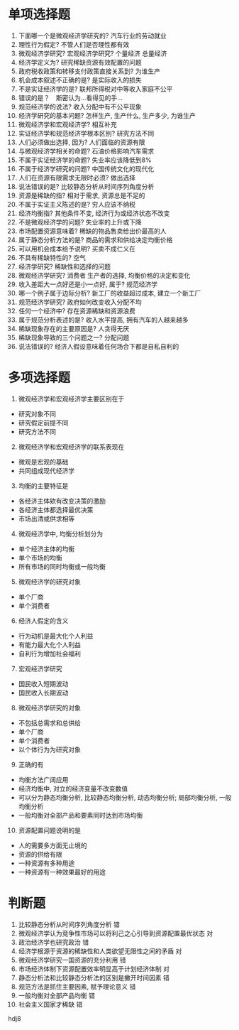 # 单项选择题

1. 下面哪一个是微观经济学研究的? 汽车行业的劳动就业
2. 理性行为假定? 不管人们是否理性都有效
3. 微观经济学研究? 宏观经济学研究? 个量经济 总量经济
4. 经济学定义为? 研究稀缺资源有效配置的问题
5. 政府税收政策和转移支付政策直接关系到? 为谁生产
6. 机会成本叙述不正确的是? 是实际收入的损失
7. 不是实证经济学的是? 联邦所得税对中等收入家庭不公平
8. 错误的是？　斯密认为...看得见的手...
9. 规范经济学的说法? 收入分配中有不公平现象
10. 经济学研究的基本问题? 怎样生产, 生产什么, 生产多少, 为谁生产
11. 微观经济学和宏观经济学? 相互补充
12. 实证经济学和规范经济学根本区别? 研究方法不同
13. 人们必须做出选择, 因为? 人们面临的资源有限
14. 与微观经济学相关的命题? 石油价格影响汽车需求
15. 不属于实证经济学的命题? 失业率应该降低到8%
16. 不属于经济学研究的问题? 中国传统文化的现代化
17. 人们在资源有限需求无限时必须? 做出选择
18. 说法错误的是? 比较静态分析从时间序列角度分析
19. 资源是稀缺的指? 相对于需求, 资源总是不足的
20. 不属于实证主义陈述的是? 穷人应该不纳税
21. 经济均衡指? 其他条件不变, 经济行为或经济状态不改变
22. 不是微观经济学的问题? 失业率的上升或下降
23. 市场配置资源意味着? 稀缺的物品售卖给出价最高的人
24. 属于静态分析方法的是? 商品的需求和供给决定均衡价格
25. 可以用机会成本给予说明? 买卖不成仁义在
26. 不具有稀缺特性的? 空气
27. 经济学研究? 稀缺性和选择的问题
28. 微观经济学研究? 消费者 生产者的选择, 均衡价格的决定和变化
29. 收入差距大一点好还是小一点好, 属于? 规范经济学
30. 哪一个例子属于边际分析? 新工厂的收益超过成本, 建立一个新工厂
31. 规范经济学研究? 政府如何改变收入分配不均
32. 任何一个经济中? 存在资源稀缺和资源浪费
33. 属于规范分析表述的是? 收入水平提高, 拥有汽车的人越来越多
34. 稀缺现象存在的主要原因是? 人贪得无厌
35. 稀缺现象导致的三个问题之一? 分配问题
36. 说法错误的? 经济人假设意味着任何场合下都是自私自利的


# 多项选择题

1. 微观经济学和宏观经济学主要区别在于
- 研究对象不同
- 研究假定前提不同
- 研究方法不同
2. 微观经济学和宏观经济学的联系表现在
- 微观是宏观的基础
- 共同组成现代经济学
3. 均衡的主要特征是
- 各经济主体欸有改变决策的激励
- 各经济主体都选择最优决策
- 市场出清或供求相等
4. 微观经济学中, 均衡分析划分为
- 单个经济主体的均衡
- 单个市场的均衡
- 所有市场的同时均衡或一般均衡
5. 微观经济学的研究对象
- 单个厂商
- 单个消费者
6. 经济人假定的含义
- 行为动机是最大化个人利益
- 有能力最大化个人利益
- 自利行为增加社会福利
7. 宏观经济学研究
- 国民收入短期波动
- 国民收入长期波动
8. 微观经济学研究的对象
- 不包括总需求和总供给
- 单个厂商
- 单个消费者
- 以个体行为为研究对象
9. 正确的有
- 均衡方法广阔应用
- 经济均衡中, 对立的经济变量不改变数值
- 可以分为静态均衡分析, 比较静态均衡分析, 动态均衡分析; 局部均衡分析, 一般均衡分析
- 一般均衡对全部产品和要素同时达到市场均衡
10. 资源配置问题说明的是
- 人的需要多方面无止境的
- 资源的供给有限
- 一种资源有多种用途
- 一种资源有一种效果最好的用途

# 判断题

1. 比较静态分析从时间序列角度分析 错
2. 微观经济学认为竞争性市场可以将利己之心引导到资源配置最优状态 对
3. 政治经济学也研究政治 错
4. 经济学根源于资源的稀缺性和人类欲望无限性之间的矛盾 对
5. 微观经济学研究一国资源的充分利用 错
6. 市场经济体制下资源配置效率明显高于计划经济体制 对
7. 静态分析法和比较静态分析法的区别是撇开时间因素 错
8. 规范方法是抓住主要因素, 赋予理论意义 错
9. 一般均衡对全部产品均衡 错
10. 社会主义国家才稀缺 错


hdj8
